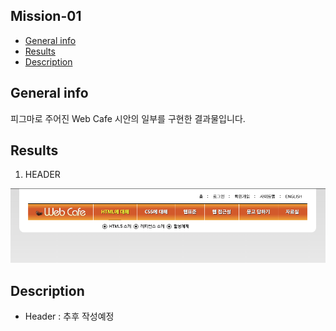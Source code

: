 ## Mission-01

- [General info](#general-info)
- [Results](#results)
- [Description](#description)

## General info

피그마로 주어진 Web Cafe 시안의 일부를 구현한 결과물입니다.

## Results

1. HEADER

![Header](./header_result.png)

## Description

- Header :
  추후 작성예정
